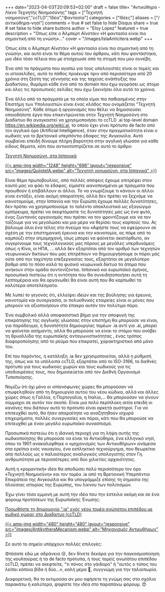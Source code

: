 +++
date="2023-04-03T20:09:53+02:00"
draft = false
title= "Αντικύθηρα - Λίκνο Τεχνητής Νοημοσύνης"
tags = ["Τεχνητή νοημοσύνη","ccTLD","Ιδέα","Φαντασία"]
categories = ["Ιδέες"]
aliases = ["/αντικύθηρα-νησί"]
comments = true # set false to hide Disqus
share = true # set false to hide share buttons
author = "Eloy Lopez"
featured = true
description = "Όπως είπε ο Άλμπερτ Αϊνστάιν «Η φαντασία είναι πιο σημαντική από τη γνώση»..."
cover = "/images/IslaAnticitera.webp"
+++

Όπως είπε ο Άλμπερτ Αϊνστάιν «Η φαντασία είναι πιο σημαντική από τη γνώση», και αυτό είναι το θέμα αυτού του άρθρου, κάτι που φαντάστηκα, μια ιδέα τόσο τέλεια που με στοίχειωσε από τη στιγμή που μου συνέβη.

Ένα από τα πράγματα που αγαπώ για τους υπολογιστές είναι οι τομείς και οι ιστοσελίδες, αυτό το πάθος προέκυψε πριν από περισσότερα από 20 χρόνια στη ζέστη της γέννησης και της ταχείας ανάπτυξης του Διαδικτύου, θυμάμαι κάθε ένα από τα domain που έχω αγοράσει ως άτομο και όλες τις προσωπικές σελίδες που έχω ξεκινήσει όλα αυτά τα χρόνια.

Ένα άλλο από τα πράγματα με τα οποία είμαι πιο παθιασμένος στην Επιστήμη των Υπολογιστών είναι ένας κλάδος που ονομάζεται "Τεχνητή Νοημοσύνη". Κάθε άτομο ή οργανισμός που θέλει να δημοσιεύσει οποιοδήποτε έργο που επικεντρώνεται στην Τεχνητή Νοημοσύνη στο Διαδίκτυο θα αναγκαστεί να χρησιμοποιήσει το ccTLD .ai top-level domain https://en.wikipedia.org/wiki/.ai, το οποίο έχει γίνει πρότυπο de facto από τον αγγλικό όρο (Artificial Intelligence), όταν στην πραγματικότητα είναι ο κωδικός για το βρετανικό υπερπόντιο έδαφος της Ανγκουίλα. Αυτό συμβαίνει επειδή δίνουμε πλήρη βαρύτητα στην αγγλική γλώσσα για κάθε είδους θέματα, κάτι που αντικατοπτρίζεται σε αυτό το άρθρο:

[Τεχνητή Νοημοσύνη, στα Ισπανικά](https://www.abc.es/opinion/abci-inteligencia-artificial-espanol-201903272343_noticia.html)

[{{< amp-img width="1248" height="698" layout="responsive" src="images/QuijoteIA.webp" alt="Τεχνητή νοημοσύνη, στα Ισπανικά" >}}](https://www.abc.es/opinion/abci-inteligencia-artificial-espanol-201903272343_noticia.html)

Είναι θέμα πρωτοβουλίας, από πολλές απόψεις έχουμε επιτρέψει στον εαυτό μας να φάει το έδαφος, είμαστε ικανοποιημένοι με πράγματα που προωθούν ή επιβάλλουν οι άλλοι. Το να γνωρίζουμε τι κάνουν οι άλλοι είναι εντάξει, είναι ακόμη απαραίτητο, αλλά δεν πρέπει να ξεχνάμε να καινοτομούμε, στην Ισπανία και την Ευρώπη έχουμε πολλές δυνατότητες, δεν πρέπει να χρησιμοποιούμε το ταλέντο αποκλειστικά ως εξαγώγιμο εμπόρευμα, πρέπει να σκεφτόμαστε τις δυνατότητές μας ως ένα φυτό, ένας ζωντανός οργανισμός που πρέπει να τον φροντίζουμε και να τον ταΐζουμε για να μεγαλώσει και μια μέρα να θερίσει τους καρπούς του. Ας βάλουμε όλοι ένα τέλος στο πνεύμα του «Αφήστε τους να εφεύρουν» σε σχέση με την επιστημονική έρευνα και την καινοτομία, ας πάμε από το καμπούζι στην ατμομηχανή, ίσως μπορεί να φαίνεται ακατόρθωτο, αν συγκρίνουμε τους τεχνολογικούς μας πόρους με μεγάλες υπερδυνάμεις όπως η Κίνα, οι ΗΠΑ, ... αλλά δεν εξαρτάται από τον αριθμό των τεχνητών νευρωνικών δικτύων που μας επιτρέπουν να δημιουργήσουμε οι πόροι μας ούτε από την ταχύτητα επεξεργασίας τους, εξαρτάται σε μεγαλύτερο βαθμό από το πόσο καλά τα φυσικά νευρωνικά δίκτυα τα άτομα που ανήκουν στην ομάδα συντονίζονται. Ισπανικό και ευρωπαϊκό σμήνος, προσωπικά πιστεύω ότι η οντότητα που θα συνειδητοποιήσει αυτή τη λεπτομέρεια και θα οργανωθεί θα είναι αυτή που θα καρπωθεί τα καλύτερα αποτελέσματα.

Με λυπεί το γεγονός ότι, ελλείψει ιδεών και της βούλησης για έρευνα, καινοτομία και συνεργασία, οι πολυεθνικές εταιρείες είναι οι μόνες που μπορούν να αξιοποιήσουν στο έπακρο αυτόν τον πολύτιμο πόρο.

Ένα συμβολικό αλλά αποφασιστικό βήμα για την αποφυγή της επικράτησης της αγγλικής γλώσσας στην επιστήμη θα μπορούσε να είναι, για παράδειγμα, η δυνατότητα δημιουργίας τομέων .ia αντί για .ai, μπορεί να φαίνεται ασήμαντο, αλλά θα μπορούσε να είναι το στόμιο που ανάβει τη θρυαλλίδα της ευρωπαϊκής ανταγωνιστικότητας , ένας τρόπος διαφοροποίησης από το ρεύμα που επικρατεί, χαρακτηριστικό από μόνο του.

Επί του παρόντος, η κατάληξη .ia δεν χρησιμοποιείται, αλλά η ρύθμισή της, όπως και τα υπόλοιπα ccTLD, εξαρτάται από το ISO-3166, το διεθνές πρότυπο για τους κωδικούς χωρών και τους κωδικούς για τις υποδιαιρέσεις τους, που δημοσιεύεται από τον Διεθνή Οργανισμό Τυποποίησης.

Νομίζω ότι όχι μόνο οι ισπανόφωνες χώρες θα μπορούσαν να επωφεληθούν από τη δημιουργία αυτού του νέου κώδικα, αλλά και άλλες χώρες όπως η Γαλλία, η Πορτογαλία, η Ιταλία,... θα μπορούσαν να γίνουν σύμμαχοι σε αυτόν τον σκοπό.
Είναι μια πολύ περίπλοκη αιτία επειδή οι κανόνες που διέπουν αυτό το πρότυπο είναι αρκετά αυστηροί. Για να επιτευχθεί αυτό, θα ήταν απαραίτητο να αναζητηθούν ισχυρά επιχειρήματα, πολλές συνεργασίες και πόροι, κάτι που θα μπορούσε να επιτευχθεί με έναν μεγάλο ευρωπαϊκό συνασπισμό.

Προσωπικά πιστεύω ότι η ιδανική περιοχή για τη λήψη αυτής της κωδικοποίησης θα μπορούσε να είναι τα Αντικύθηρα, ένα ελληνικό νησί, όπου το 1901 ανακαλύφθηκε ο «μηχανισμός των Αντικυθήρων» ανάμεσα στα ερείπια ενός ναυαγίου, ένα εκπληκτικό τεχνούργημα, που θεωρείται από πολλούς ως ο παλαιότερος αναλογικός υπολογιστής στον Γη. ανθρωπότητα με περισσότερες από δύο χιλιετίες αρχαιότητας.

Αυτή η «ρομαντική» ιδέα θα αποδώσει πολύ περισσότερο τον όρο «Τεχνητή Νοημοσύνη» και τον τομέα .ia από τη Βρετανική Υπερπόντια Επικράτεια της Ανγκουίλα και θα υπογράμμιζε επίσης τη σημασία της πλούσιας ιστορίας της Ευρώπης, του λίκνου των πολιτισμών.

Έχω γίνει τόσο εμμονή με αυτή την ιδέα που την έστειλα ακόμη και σε ένα φόρουμ προτάσεων της Ευρωπαϊκής Ένωσης:

[Προωθήστε τη δημιουργία ".ia" ενός νέου τομέα ανώτατου επιπέδου με κωδικό χώρας στο Διαδίκτυο (ccTLD)](https://futureu.europa.eu/processes/Digital/f/15/proposals/27592?locale=es)

[{{< amp-img width="480" height="480" layout="responsive" src="images/AntikytheraMecanism.webp" alt="Μηχανισμός Αντικυθήρων" >}}](https://futureu.europa.eu/processes/Digital/f/15/proposals/27592?locale=es)

Σε αυτό το σημείο υπάρχουν πολλές επιλογές:

Φτάσατε εδώ με αδράνεια 😒, δεν δίνετε δεκάρα για την παγκοσμιοποίηση της κουλτούρας ή τα de facto πρότυπα, ή τους τομείς ανωτάτου επιπέδου ccTLD, πρέπει να σκεφτείτε, "τι πόνος στο γάιδαρο" ή "αυτός ο τύπος του λείπει κάποια βίδα ή δύο…», καλή μέρα 🫡, συγγνώμη για την ταλαιπωρία.

Διαφορετικά, θα το εκτιμούσα αν μου αφήσετε τη γνώμη σας στα σχόλια παρακάτω ή καλύτερα, ψηφίστε την ιδέα στο παραπάνω φόρουμ. 😍